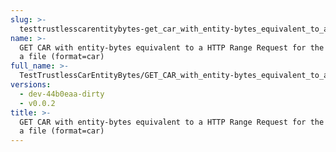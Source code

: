 ```yaml
---
slug: >-
  testtrustlesscarentitybytes-get_car_with_entity-bytes_equivalent_to_a_http_range_request_for_the_middle_of_a_file_(format-car)
name: >-
  GET CAR with entity-bytes equivalent to a HTTP Range Request for the middle of
  a file (format=car)
full_name: >-
  TestTrustlessCarEntityBytes/GET_CAR_with_entity-bytes_equivalent_to_a_HTTP_Range_Request_for_the_middle_of_a_file_(format=car)
versions:
  - dev-44b0eaa-dirty
  - v0.0.2
title: >-
  GET CAR with entity-bytes equivalent to a HTTP Range Request for the middle of
  a file (format=car)
---
```


